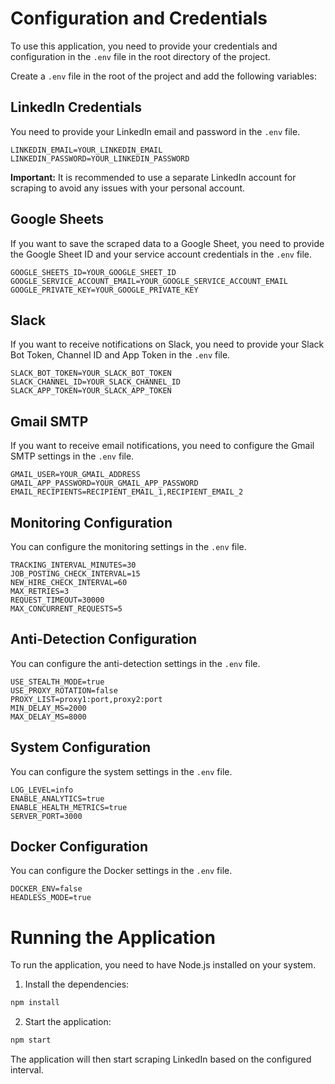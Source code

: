 
# Configuration and Credentials

To use this application, you need to provide your credentials and configuration in the `.env` file in the root directory of the project.

Create a `.env` file in the root of the project and add the following variables:

## LinkedIn Credentials

You need to provide your LinkedIn email and password in the `.env` file.

```
LINKEDIN_EMAIL=YOUR_LINKEDIN_EMAIL
LINKEDIN_PASSWORD=YOUR_LINKEDIN_PASSWORD
```

**Important:** It is recommended to use a separate LinkedIn account for scraping to avoid any issues with your personal account.

## Google Sheets

If you want to save the scraped data to a Google Sheet, you need to provide the Google Sheet ID and your service account credentials in the `.env` file.

```
GOOGLE_SHEETS_ID=YOUR_GOOGLE_SHEET_ID
GOOGLE_SERVICE_ACCOUNT_EMAIL=YOUR_GOOGLE_SERVICE_ACCOUNT_EMAIL
GOOGLE_PRIVATE_KEY=YOUR_GOOGLE_PRIVATE_KEY
```

## Slack

If you want to receive notifications on Slack, you need to provide your Slack Bot Token, Channel ID and App Token in the `.env` file.

```
SLACK_BOT_TOKEN=YOUR_SLACK_BOT_TOKEN
SLACK_CHANNEL_ID=YOUR_SLACK_CHANNEL_ID
SLACK_APP_TOKEN=YOUR_SLACK_APP_TOKEN
```

## Gmail SMTP

If you want to receive email notifications, you need to configure the Gmail SMTP settings in the `.env` file.

```
GMAIL_USER=YOUR_GMAIL_ADDRESS
GMAIL_APP_PASSWORD=YOUR_GMAIL_APP_PASSWORD
EMAIL_RECIPIENTS=RECIPIENT_EMAIL_1,RECIPIENT_EMAIL_2
```

## Monitoring Configuration

You can configure the monitoring settings in the `.env` file.

```
TRACKING_INTERVAL_MINUTES=30
JOB_POSTING_CHECK_INTERVAL=15
NEW_HIRE_CHECK_INTERVAL=60
MAX_RETRIES=3
REQUEST_TIMEOUT=30000
MAX_CONCURRENT_REQUESTS=5
```

## Anti-Detection Configuration

You can configure the anti-detection settings in the `.env` file.

```
USE_STEALTH_MODE=true
USE_PROXY_ROTATION=false
PROXY_LIST=proxy1:port,proxy2:port
MIN_DELAY_MS=2000
MAX_DELAY_MS=8000
```

## System Configuration

You can configure the system settings in the `.env` file.

```
LOG_LEVEL=info
ENABLE_ANALYTICS=true
ENABLE_HEALTH_METRICS=true
SERVER_PORT=3000
```

## Docker Configuration

You can configure the Docker settings in the `.env` file.

```
DOCKER_ENV=false
HEADLESS_MODE=true
```

# Running the Application

To run the application, you need to have Node.js installed on your system.

1.  Install the dependencies:

```bash
npm install
```

2.  Start the application:

```bash
npm start
```

The application will then start scraping LinkedIn based on the configured interval.
